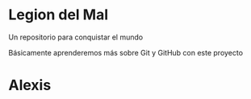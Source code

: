 # Legion del Mal
Un repositorio para conquistar el mundo

Básicamente aprenderemos más sobre Git y GitHub con este proyecto


# Alexis



